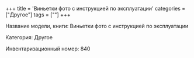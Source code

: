 +++
title = 'Виньетки фото с инструкцией по эксплуатации'
categories = ["Другое"]
tags = [""]
+++

Название модели, книги: Виньетки фото с инструкцией по эксплуатации

Категория: Другое

Инвентаризационный номер: 840


